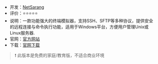 - 开发：[NetSarang](https://www.xshell.com/zh/about-us/)
- 评价：⭐⭐⭐⭐⭐
- 说明：一款功能强大的终端模拟器，支持SSH、SFTP等多种协议，提供安全的远程连接与命令执行功能，适用于Windows平台，方便用户管理Unix或Linux服务器.
- 官网：[官方网站](https://www.xshell.com/zh/free-for-home-school/)
- 下载：[官网下载](https://cdn.netsarang.net/f6236b04/Xftp-7.0.0150p.exe)

> ❗ 此版本是免费的家庭/教育版，不适合商业环境
